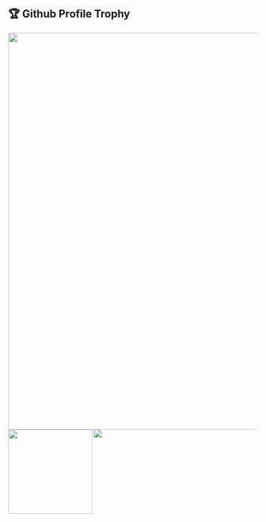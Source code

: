 <h2>🏆 Github Profile Trophy</h2>
<a href="https://github.com/ryo-ma/github-profile-trophy">
  <img width=800 src="https://github-profile-trophy.vercel.app/?username=RTa-technology&column=7&theme=onedark&no-frame=true"/>
</a>
<a href="https://github.com/anuraghazra/github-readme-stats">
  <img height="170" align="left" src="https://github-readme-stats.vercel.app/api?username=RTa-technology&count_private=true&theme=onedark&hide_border=true" />
  <img src="https://github-readme-stats.vercel.app/api/top-langs/?username=RTa-technology&layout=compact&theme=onedark&hide_border=true&hide=css,html&langs_count=5" />
</a>
